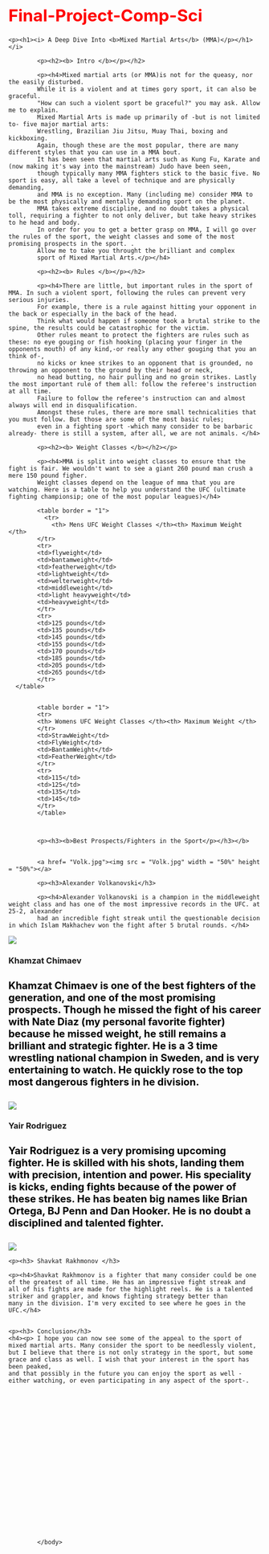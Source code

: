 # Final-Project-Comp-Sci

<html>
  <head>
    <title>MMA Rundown</title>
    <style>
      h1 {
       color:red;
       font-size: 25pt;
      }h2{
        color: orange;
          font-size: 20pt;
      }h4{
        color: black;
          font-size: 15pt;
        font: times new roman
      }
    </style>
  </head>

  <body>
    
    <p><h1><i> A Deep Dive Into <b>Mixed Martial Arts</b> (MMA)</p></h1></i>
            
            <p><h2><b> Intro </b></p></h2>
           
            <p><h4>Mixed martial arts (or MMA)is not for the queasy, nor the easily disturbed. 
            While it is a violent and at times gory sport, it can also be graceful.
            "How can such a violent sport be graceful?" you may ask. Allow me to explain.
            Mixed Martial Arts is made up primarily of -but is not limited to- five major martial arts: 
            Wrestling, Brazilian Jiu Jitsu, Muay Thai, boxing and kickboxing. 
            Again, though these are the most popular, there are many different styles that you can use in a MMA bout. 
            It has been seen that martial arts such as Kung Fu, Karate and (now making it's way into the mainstream) Judo have been seen, 
            though typically many MMA fighters stick to the basic five. No sport is easy, all take a level of technique and are physically demanding,
            and MMA is no exception. Many (including me) consider MMA to be the most physically and mentally demanding sport on the planet. 
            MMA takes extreme discipline, and no doubt takes a physical toll, requiring a fighter to not only deliver, but take heavy strikes to he head and body. 
            In order for you to get a better grasp on MMA, I will go over the rules of the sport, the weight classes and some of the most promising prospects in the sport. . 
            Allow me to take you throught the brilliant and complex
            sport of Mixed Martial Arts.</p></h4>
            
            <p><h2><b> Rules </b></p></h2>
            
            <p><h4>There are little, but important rules in the sport of MMA. In such a violent sport, following the rules can prevent very serious injuries.
            For example, there is a rule against hitting your opponent in the back or especially in the back of the head. 
            Think what would happen if someone took a brutal strike to the spine, the results could be catastrophic for the victim. 
            Other rules meant to protect the fighters are rules such as these: no eye gouging or fish hooking (placing your finger in the opponents mouth) of any kind,-or really any other gouging that you an think of-, 
            no kicks or knee strikes to an opponent that is grounded, no throwing an opponent to the ground by their head or neck, 
            no head butting, no hair pulling and no groin strikes. Lastly the most important rule of them all: follow the referee's instruction at all time.
            Failure to follow the referee's instruction can and almost always will end in disqualification. 
            Amongst these rules, there are more small technicalities that you must follow. But those are some of the most basic rules;
            even in a fighting sport -which many consider to be barbaric already- there is still a system, after all, we are not animals. </h4>
            
            <p><h2><b> Weight Classes </b></h2></p>
            
            <p><h4>MMA is split into weight classes to ensure that the fight is fair. We wouldn't want to see a giant 260 pound man crush a mere 150 pound figher.
            Weight classes depend on the league of mma that you are watching. Here is a table to help you understand the UFC (ultimate fighting championsip; one of the most popular leagues)</h4>
            
            <table border = "1">
              <tr>
                <th> Mens UFC Weight Classes </th><th> Maximum Weight </th>
            </tr>
            <tr>
            <td>flyweight</td>
            <td>bantamweight</td>
            <td>featherweight</td>
            <td>lightweight</td>
            <td>welterweight</td>
            <td>middleweight</td>
            <td>light heavyweight</td>
            <td>heavyweight</td>
            </tr>
            <tr> 
            <td>125 pounds</td>
            <td>135 pounds</td>
            <td>145 pounds</td>
            <td>155 pounds</td>
            <td>170 pounds</td>
            <td>185 pounds</td>
            <td>205 pounds</td>
            <td>265 pounds</td>
            </tr>
      </table>
            
            
            <table border = "1">
            <tr>
            <th> Womens UFC Weight Classes </th><th> Maximum Weight </th>
            </tr>
            <td>StrawWeight</td>
            <td>FlyWeight</td>
            <td>BantamWeight</td>
            <td>FeatherWeight</td>
            </tr>
            <tr>
            <td>115</td>
            <td>125</td>
            <td>135</td>
            <td>145</td>
            </tr>
            </table>
            
            
            
            <p><h3><b>Best Prospects/Fighters in the Sport</p></h3></b>
            
            
            <a href= "Volk.jpg"><img src = "Volk.jpg" width = "50%" height = "50%"></a>
            
            <p><h3>Alexander Volkanovski</h3>
            
            <p><h4>Alexander Volkanovski is a champion in the middleweight weight class and has one of the most impressive records in the UFC. at 25-2, alexander
            had an incredible fight streak until the questionable decision in which Islam Makhachev won the fight after 5 brutal rounds. </h4>
  
  
  
  
  <a href= "khamzat.jpeg"><img src= "khamzat.jpeg"></a>
  <p><h3>Khamzat Chimaev</h3>
  <p><h4>Khamzat Chimaev is one of the best fighters of the generation, and one of the most promising prospects. Though he missed the fight of
  his career with Nate Diaz (my personal favorite fighter) because he missed weight, he still remains a brilliant and strategic fighter. He is a 
  3 time wrestling national champion in Sweden, and is very entertaining to watch. He quickly rose to the top most dangerous fighters in he division. </h4>
  
  
  
  <p><a href= "Yair.jpg"><img src = "Yair.jpg"></a>
    
  <p><h3> Yair Rodriguez </h3>
  <p><h4> Yair Rodriguez is a very promising upcoming fighter. He is skilled with his shots, landing them with precision, intention and power. 
  His speciality is kicks, ending fights because of the power of these strikes. He has beaten big names like Brian Ortega, BJ Penn and Dan Hooker. 
  He is no doubt a disciplined and talented fighter.</h4>
  
  
  <p><a href = "Shavkat.jpeg"><img src = "Shavkat.jpeg"></a>
    
    <p><h3> Shavkat Rakhmonov </h3>
    
    <p><h4>Shavkat Rakhmonov is a fighter that many consider could be one of the greatest of all time. He has an impressive fight streak and 
    all of his fights are made for the highlight reels. He is a talented striker and grappler, and knows fighting strategy better than 
    many in the division. I'm very excited to see where he goes in the UFC.</h4>
    
    
    <p><h3> Conclusion</h3>
    <h4><p> I hope you can now see some of the appeal to the sport of mixed martial arts. Many consider the sport to be needlessly violent,
    but I believe that there is not only strategy in the sport, but some grace and class as well. I wish that your interest in the sport has been peaked, 
    and that possibly in the future you can enjoy the sport as well - either watching, or even participating in any aspect of the sport-.
  
 
  
  
  
  
  
          
            
           
        
            
            
            
            
            
            
            
            
             
            

            </body>  
</html>
